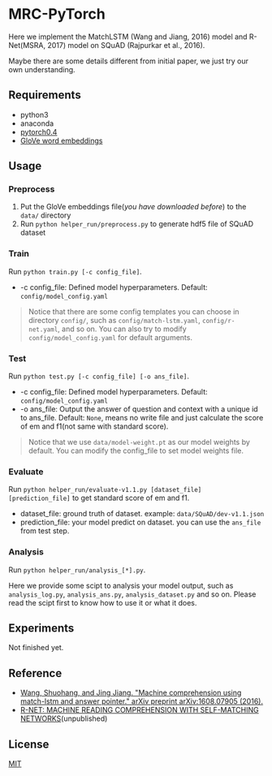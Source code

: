 # MRC-PyTorch

Here we implement the MatchLSTM (Wang and Jiang, 2016) model and R-Net(MSRA, 2017) model on SQuAD (Rajpurkar et al., 2016).

Maybe there are some details different from initial paper, we just try our own understanding.

## Requirements

- python3
- anaconda
- [pytorch0.4](https://github.com/pytorch/pytorch/tree/v0.4.0)
- [GloVe word embeddings](https://nlp.stanford.edu/projects/glove/)

## Usage

### Preprocess

1. Put the GloVe embeddings file(*you have downloaded before*) to the `data/` directory
2. Run `python helper_run/preprocess.py` to generate hdf5 file of SQuAD dataset

### Train

Run `python train.py [-c config_file]`.

- -c config_file: Defined model hyperparameters. Default: `config/model_config.yaml`

> Notice that there are some config templates you can choose in directory `config/`, such as `config/match-lstm.yaml`, `config/r-net.yaml`, and so on. You can also try to modify `config/model_config.yaml` for default arguments.

### Test

Run `python test.py [-c config_file] [-o ans_file]`.

- -c config_file: Defined model hyperparameters. Default: `config/model_config.yaml`
- -o ans_file: Output the answer of question and context with a unique id to ans_file. Default: `None`, means no write file and just calculate the score of em and f1(not same with standard score).

> Notice that we use `data/model-weight.pt` as our model weights by default. You can modify the config_file to set model weights file.

### Evaluate

Run `python helper_run/evaluate-v1.1.py [dataset_file] [prediction_file]` to get standard score of em and f1.

- dataset_file: ground truth of dataset. example: `data/SQuAD/dev-v1.1.json`
- prediction_file: your model predict on dataset. you can use the `ans_file` from test step.

### Analysis

Run `python helper_run/analysis_[*].py`.

Here we provide some scipt to analysis your model output, such as `analysis_log.py`, `analysis_ans.py`, `analysis_dataset.py` and so on. Please read the scipt first to know how to use it or what it does.

## Experiments

Not finished yet.

## Reference

- [Wang, Shuohang, and Jing Jiang. "Machine comprehension using match-lstm and answer pointer." arXiv preprint arXiv:1608.07905 (2016).](https://arxiv.org/abs/1608.07905)
- [R-NET: MACHINE READING COMPREHENSION WITH SELF-MATCHING NETWORKS](https://www.microsoft.com/en-us/research/wp-content/uploads/2017/05/r-net.pdf)(unpublished)

## License

[MIT](https://github.com/laddie132/MRC-PyTorch/blob/master/LICENSE)

